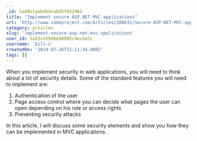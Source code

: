 ```yaml
---
_id: 5a88e1aebd6dca0d5f0d2962
title: "Implement secure ASP.NET MVC applications"
url: 'http://www.codeproject.com/Articles/288631/Secure-ASP-NET-MVC-applications'
category: articles
slug: 'implement-secure-asp-net-mvc-applications'
user_id: 5a83ce59d6eb0005c4ecda2c
username: 'bill-s'
createdOn: '2014-07-26T11:11:34.000Z'
tags: []
---
```


When you implement security in web applications, you will need to think about a lot of security details. Some of the standard features you will need to implement are:
<ol>
	<li>Authentication of the user</li>
	<li>Page access control where you can decide what pages the user can open depending on his role or access rights</li>
	<li>Preventing security attacks</li>
</ol>
In this article, I will discuss some security elements and show you how they can be implemented in MVC applications.
